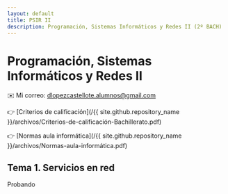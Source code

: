 ```yaml
---
layout: default
title: PSIR II
description: Programación, Sistemas Informáticos y Redes II (2º BACH)
---
```


# Programación, Sistemas Informáticos y Redes II

✉️ Mi correo: [dlopezcastellote.alumnos@gmail.com
](mailto:dlopezcastellote.alumnos@gmail.com
)

👉 [Criterios de calificación](/{{ site.github.repository_name }}/archivos/Criterios-de-calificación-Bachillerato.pdf)

👉 [Normas aula informática](/{{ site.github.repository_name }}/archivos/Normas-aula-informática.pdf)

## Tema 1. Servicios en red

Probando